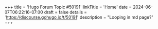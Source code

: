 +++
title = 'Hugo Forum Topic #50191'
linkTitle = 'Home'
date = 2024-06-07T06:22:16-07:00
draft = false
details = 'https://discourse.gohugo.io/t/50191'
description = "Looping in md page?"
+++
